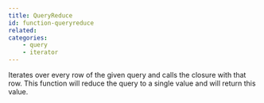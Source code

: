 ```yaml
---
title: QueryReduce
id: function-queryreduce
related:
categories:
    - query
    - iterator
---
```


Iterates over every row of the given query and calls the closure with that row.
		This function will reduce the query to a single value and will return this value.